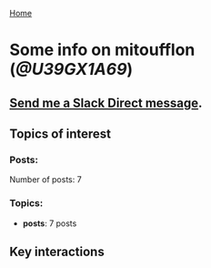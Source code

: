 [Home](https://kelu124.github.io/echommunity/)

# Some info on __mitoufflon__ (_@U39GX1A69_)


## [Send me a Slack Direct message](https://echopen.slack.com/messages/@mitoufflon/).

## Topics of interest

### Posts: 

Number of posts: 7

### Topics:

* __posts__: 7 posts

## Key interactions 

